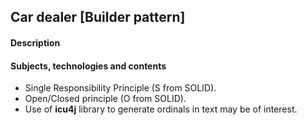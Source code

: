 ## Car dealer \[Builder pattern\]

#### Description

#### Subjects, technologies and contents

- Single Responsibility Principle (S from SOLID).
- Open/Closed principle (O from SOLID).
- Use of **icu4j** library to generate ordinals in text may be of interest.